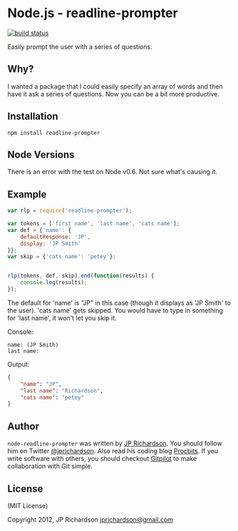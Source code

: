

Node.js - readline-prompter
==========================

[![build status](https://secure.travis-ci.org/jprichardson/node-readline-prompter.png)](http://travis-ci.org/jprichardson/node-readline-prompter)

Easily prompt the user with a series of questions.



Why?
----

I wanted a package that I could easily specify an array of words and then have it ask a series of questions. Now you can be a bit more productive.



Installation
------------

    npm install readline-prompter



Node Versions
-------------

There is an error with the test on Node v0.6. Not sure what's causing it.


Example
------


```javascript
var rlp = require('readline-prompter');

var tokens = ['first name', 'last name', 'cats name'];
var def = {'name': {
	defaultResponse: 'JP',
	display: 'JP Smith'
}};
var skip = {'cats name': 'petey'};


rlp(tokens, def, skip).end(function(results) {
    console.log(results);
});
```

The default for 'name' is "JP" in this case (though it displays as 'JP Smith' to the user). 'cats name' gets skipped. You would have to type in something for 'last name', it won't let you skip it.

Console:

    name: (JP Smith)
    last name:


Output:

```json
{
    "name": "JP",
    "last name": "Richardson",
    "cats name": "petey"
}
```



Author
------

`node-readline-prompter` was written by [JP Richardson][aboutjp]. You should follow him on Twitter [@jprichardson][twitter]. Also read his coding blog [Procbits][procbits]. If you write software with others, you should checkout [Gitpilot][gitpilot] to make collaboration with Git simple.



License
-------

(MIT License)

Copyright 2012, JP Richardson  <jprichardson@gmail.com>


[aboutjp]: http://about.me/jprichardson
[twitter]: http://twitter.com/jprichardson
[procbits]: http://procbits.com
[gitpilot]: http://gitpilot.com

